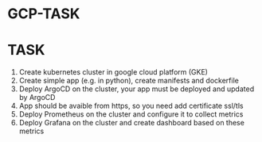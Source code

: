 # GCP-TASK
# TASK
1. Create kubernetes cluster in google cloud platform (GKE)
2. Create simple app (e.g. in python), create manifests and dockerfile
3. Deploy ArgoCD on the cluster, your app must be deployed and updated by ArgoCD
4. App should be avaible from https, so you need add certificate ssl/tls
5. Deploy Prometheus on the cluster and configure it to collect metrics
6. Deploy Grafana on the cluster and create dashboard based on these metrics
    

